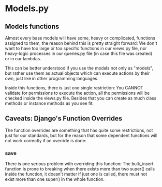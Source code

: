 Models.py
=========

Models functions
----------------

Almost every base models will have some, heavy or complicated, functions
assigned to them, the reason behind this is pretty straight forward: We
don't want to have too large or too specific functions in our views.py
file, nor heavy-logic processes in our queries.py file (in case this
file was created) or in our lambdas.

This can be better understood if you use the models not only as "models",
but rather use them as actual objects which can execute actions by their own,
just like in other programming languages.

Inside this functions, there is just one single restriction: You CANNOT
validate for permissions to execute the action, all the permissions will be
checked inside the views.py file. Besides that you can create as much class
methods or instance methods as you see fit.

Caveats: Django's Function Overrides
------------------------------------

The function overrides are something that has quite some restrictions, not
just for our standards, but for the reason that some dependent functions
will not work correctly if an override is done:

### save

There is one serious problem with overriding this function: The bulk_insert
function is prone to breaking when there exists more than two super()
calls inside the function, it doesn't matter if just one is called, there
must not exist more than one super() in the whole function.
